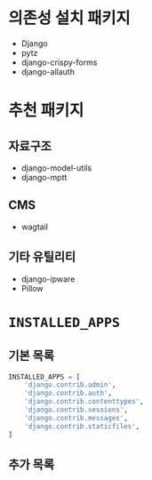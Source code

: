 # 의존성 설치 패키지
* Django
* pytz
* django-crispy-forms
* django-allauth

# 추천 패키지
## 자료구조
* django-model-utils
* django-mptt

## CMS
* wagtail

## 기타 유틸리티
* django-ipware
* Pillow

# `INSTALLED_APPS`

## 기본 목록

```python
INSTALLED_APPS = [
    'django.contrib.admin',
    'django.contrib.auth',
    'django.contrib.contenttypes',
    'django.contrib.sessions',
    'django.contrib.messages',
    'django.contrib.staticfiles',
]
```

## 추가 목록
